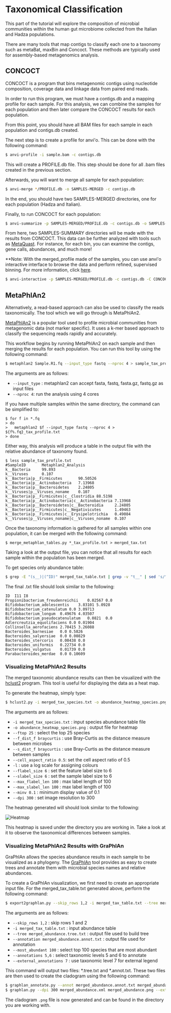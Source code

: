 # Taxonomical Classification

This part of the tutorial will explore the composition of microbial communities within the human gut microbiome collected from the Italian and Hadza populations.

There are many tools that map contigs to classify each one to a taxonomy such as metaBat, maxBin and Concoct.  These methods are typically used for assembly-based metagenomics analysis.

## CONCOCT

CONCOCT is a program that bins metagenomic contigs using nucleotide composition, coverage data and linkage data from paired end reads.

In order to run this program, we must have a contigs.db and a mapping profile for each sample. For this analysis, we can combine the samples for each population and then later compare the CONCOCT results for each population.

From this point, you should have all BAM files for each sample in each population and contigs.db created.

The next step is to create a profile for anvi'o.  This can be done with the following command:

```bash
$ anvi-profile -i sample.bam -c contigs.db
```

This will create a PROFILE.db file.  This step should be done for all .bam files created in the previous section.

Afterwards, you will want to merge all sample for each population:

```bash
$ anvi-merge */PROFILE.db -o SAMPLES-MERGED -c contigs.db
```

In the end, you should have two SAMPLES-MERGED directories, one for each population (Hadza and Italian).

Finally, to run CONCOCT for each population:

```bash
$ anvi-summarize -p SAMPLES-MERGED/PROFILE.db -c contigs.db -o SAMPLES-SUMMARY -C CONCOCT
```

From here, two SAMPLES-SUMMARY directories will be made with the results from CONCOCT. This data can be further analyzed with tools such as [MetaQuast](http://quast.sourceforge.net/metaquast). For instance, for each bin, you can examine the contigs, gene calls, abundances, and much more! 


**Note: With the merged_profile made of the samples, you can use anvi'o interactive interface to browse the data and perform refined, supervised binning.  For more information, click [here](http://merenlab.org/2016/02/27/the-anvio-interactive-interface/).

```bash
$ anvi-interactive -p SAMPLES-MERGED/PROFILE.db -c contigs.db -C CONCOCT
```

## MetaPhlAn2

Alternatively, a read-based approach can also be used to classify the reads taxonomically.  The tool which we will go through is MetaPhlAn2.

[MetaPhlAn2](https://bitbucket.org/biobakery/metaphlan2) is a popular tool used to profile microbial communities from metagenomic data (not marker specific). It uses a k-mer based approach to classify the sequencing reads rapidly and accurately.

This workflow begins by running MetaPhlAn2 on each sample and then merging the results for each population. You can run this tool by using the following command:

```bash
$ metaphlan2 Sample.R1.fq --input_type fastq --nproc 4 > sample_tax_profile.txt
```

The arguments are as follows:
* `--input_type` : metaphlan2 can accept fasta, fastq, fasta.gz, fastq.gz as input files
* `--nproc 4`: run the analysis using 4 cores

If you have multiple samples within the same directory, the command can be simplified to:

```
$ for f in *.fq
> do
>	metaphlan2 $f --input_type fastq --nproc 4 > ${f%.fq}_tax_profile.txt
> done
```

Either way, this analysis will produce a table in the output file with the relative abundance of taxonomy found.

```
$ less sample_tax_profile.txt
#SampleID       Metaphlan2_Analysis
k__Bacteria     99.893
k__Viruses      0.107
k__Bacteria|p__Firmicutes       90.50526
k__Bacteria|p__Actinobacteria   7.13968
k__Bacteria|p__Bacteroidetes    2.24805
k__Viruses|p__Viruses_noname    0.107
k__Bacteria|p__Firmicutes|c__Clostridia 88.5198
k__Bacteria|p__Actinobacteria|c__Actinobacteria 7.13968
k__Bacteria|p__Bacteroidetes|c__Bacteroidia     2.24805
k__Bacteria|p__Firmicutes|c__Negativicutes      1.49463
k__Bacteria|p__Firmicutes|c__Erysipelotrichia   0.49084
k__Viruses|p__Viruses_noname|c__Viruses_noname  0.107
```

Once the taxonomy information is gathered for all samples within one population, it can be merged with the following command:

```
$ merge_metaphlan_tables.py *_tax_profile.txt > merged_tax.txt
```

Taking a look at the output file, you can notice that all results for each sample within the population has been merged.

To get species only abundance table:

```bash
$ grep -E "(s__)|(^ID)" merged_tax_table.txt | grep -v "t__" | sed 's/^.*s__//g' > merged_tax_species.txt
```
The final .txt file should look similar to the following:

```
ID	I11	I8
Propionibacterium_freudenreichii	0.02567	0.0
Bifidobacterium_adolescentis	3.83101	5.0928
Bifidobacterium_catenulatum	0.0	3.09713
Bifidobacterium_longum	0.49676	4.03507
Bifidobacterium_pseudocatenulatum	0.0821	0.0
Adlercreutzia_equolifaciens	0.0	0.01904
Collinsella_aerofaciens	2.70415	3.26088
Bacteroides_barnesiae	0.0	0.5826
Bacteroides_salyersiae	0.0	0.00829
Bacteroides_stercoris	0.00438	0.0
Bacteroides_uniformis	0.22734	0.0
Bacteroides_vulgatus	0.01739	0.0
Parabacteroides_merdae	0.0	0.10609
```

### Visualizing MetaPhlAn2 Results

The merged taxonomic abundance results can then be visualized with the [hclust2](https://bitbucket.org/nsegata/hclust2) program. This tool is useful for displaying the data as a heat map.

To generate the heatmap, simply type:

```bash
$ hclust2.py -i merged_tax_species.txt -o abundance_heatmap_species.png --ftop 25 --f_dist_f braycurtis --s_dist_f braycurtis --cell_aspect_ratio 0.5 -l --flabel_size 6 --slabel_size 6 --max_flabel_len 100 --max_slabel_len 100 --minv 0.1 --dpi 300
```

The arguments are as follows:
* `-i merged_tax_species.txt` : input species abundance table file
* `-o abundance_heatmap_species.png` : output file for heatmap
* `--ftop 25` : select the top 25 species
* `--f_dist_f braycurtis` : use Bray-Curtis as the distance measure between microbes
* `--s_dist_f braycurtis` : use Bray-Curtis as the distance measure between samples
* `--cell_aspect_ratio 0.5`: set the cell aspect ratio of 0.5
* `-l` : use a log scale for assigning colours
* `--flabel_size 6` : set the feature label size to 6
* `--slabel_size 6` : set the sample label size to 6
* `--max_flabel_len 100` : max label length of 100
* `--max_slabel_len 100` : max label length of 100
* `--minv 0.1` : minimum display value of 0.1
* `--dpi 300` : set image resolution to 300

The heatmap generated will should look similar to the following:

![Heatmap](https://christineyanta.github.io/Metagenomics_Tutorial/Part3/heatmap.png)

This heatmap is saved under the directory you are working in.  Take a look at it to observe the taxonomical differences between samples.

### Visualizing MetaPhlAn2 Results with GraPhlAn

GraPhlAn allows the species abundance results in each sample to be visualized as a phylogeny.  The [GraPhlAn](http://huttenhower.sph.harvard.edu/graphlan) tool provides as easy to create trees and annotate them with microbial species names and relative abundances.

To create a GraPhlAn visualization, we first need to create an appropriate input file. For the merged_tax_table.txt generated above, perform the following command:

```bash
$ export2graphlan.py --skip_rows 1,2 -i merged_tax_table.txt --tree merged_abundance.tree.txt --annotation merged_abundance.annot.txt --most_abundant 100  --annotations 5,6 --external_annotations 7
```

The arguments are as follows:
* `--skip_rows 1,2` : skip rows 1 and 2
* `-i merged_tax_table.txt` : input abundance table
* `--tree merged_abundance.tree.txt` : output file used to build tree
* `--annotation merged_abundance.annot.txt` : output file used for annotation
* `--most_abundant 100` : select top 100 species that are most abundant
* `--annotations 5,6` : select taxonomic levels 5 and 6 to annotate
* `--external_annotations 7` : use taxonomic level 7 for external legend

This command will output two files: *.tree.txt and *.annot.txt. These two files are then used to create the cladogram using the following command:

```bash
$ graphlan_annotate.py --annot merged_abundance.annot.txt merged_abundance.tree.txt merged_abundance.xml
$ graphlan.py --dpi 300 merged_abundance.xml merged_abundance.png --external_legends
```

The cladogram `.png` file is now generated and can be found in the directory you are working with.
